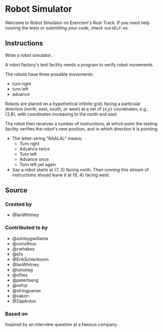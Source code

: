 # Robot Simulator

Welcome to Robot Simulator on Exercism's Rust Track.
If you need help running the tests or submitting your code, check out `HELP.md`.

## Instructions

Write a robot simulator.

A robot factory's test facility needs a program to verify robot movements.

The robots have three possible movements:

- turn right
- turn left
- advance

Robots are placed on a hypothetical infinite grid, facing a particular direction (north, east, south, or west) at a set of {x,y} coordinates,
e.g., {3,8}, with coordinates increasing to the north and east.

The robot then receives a number of instructions, at which point the testing facility verifies the robot's new position, and in which direction it is pointing.

- The letter-string "RAALAL" means:
  - Turn right
  - Advance twice
  - Turn left
  - Advance once
  - Turn left yet again
- Say a robot starts at {7, 3} facing north.
  Then running this stream of instructions should leave it at {9, 4} facing west.

## Source

### Created by

- @IanWhitney

### Contributed to by

- @ashleygwilliams
- @coriolinus
- @cwhakes
- @efx
- @ErikSchierboom
- @IanWhitney
- @lutostag
- @nfiles
- @petertseng
- @rofrol
- @stringparser
- @xakon
- @ZapAnton

### Based on

Inspired by an interview question at a famous company.
